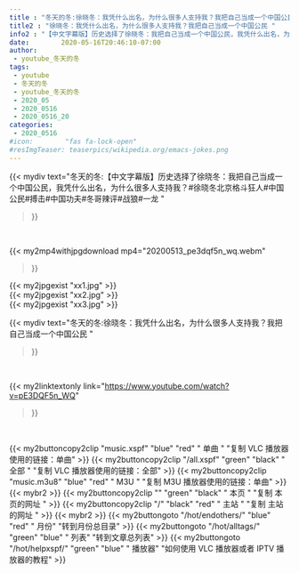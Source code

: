 ```yaml
---
title : "冬天的冬:徐晓冬：我凭什么出名，为什么很多人支持我？我把自己当成一个中国公民 "
title2 : "徐晓冬：我凭什么出名，为什么很多人支持我？我把自己当成一个中国公民 "
info2 : "【中文字幕版】历史选择了徐晓冬：我把自己当成一个中国公民，我凭什么出名，为什么很多人支持我？#徐晓冬北京格斗狂人#中国公民#搏击#中国功夫#冬哥辣评#战狼#一龙 "
date:        2020-05-16T20:46:10-07:00
author:
 - youtube_冬天的冬
tags:
 - youtube
 - 冬天的冬
 - youtube_冬天的冬
 - 2020_05
 - 2020_0516
 - 2020_0516_20
categories:
 - 2020_0516
#icon:        "fas fa-lock-open"
#resImgTeaser: teaserpics/wikipedia.org/emacs-jokes.png
---
```


{{< mydiv text="冬天的冬:【中文字幕版】历史选择了徐晓冬：我把自己当成一个中国公民，我凭什么出名，为什么很多人支持我？#徐晓冬北京格斗狂人#中国公民#搏击#中国功夫#冬哥辣评#战狼#一龙 "
>}}
<br>


{{< my2mp4withjpgdownload mp4="20200513_pe3dqf5n_wq.webm"
>}}

{{< my2jpgexist "xx1.jpg" >}}<br>
{{< my2jpgexist "xx2.jpg" >}}<br>
{{< my2jpgexist "xx3.jpg" >}}<br>



{{< mydiv text="冬天的冬:徐晓冬：我凭什么出名，为什么很多人支持我？我把自己当成一个中国公民 "
>}}
<br>

{{< my2linktextonly link="https://www.youtube.com/watch?v=pE3DQF5n_WQ"
>}}


<br>

{{< my2buttoncopy2clip "music.xspf"        "blue"   "red"    " 单曲 "  "复制 VLC 播放器使用的链接：单曲" >}} {{< my2buttoncopy2clip "/all.xspf"         "green"  "black"  " 全部 "  "复制 VLC 播放器使用的链接：全部" >}} {{< my2buttoncopy2clip "music.m3u8"        "blue"   "red"    " M3U  "    "复制 M3U 播放器使用的链接：单曲" >}} {{< mybr2 >}} {{< my2buttoncopy2clip ""                  "green"  "black"  " 本页 "    "复制 本页的网址 " >}} {{< my2buttoncopy2clip "/"                 "black"  "red"    " 主站 "    "复制 主站的网址 " >}} {{< mybr2 >}} {{< my2buttongoto      "/hot/endothers/"   "blue"   "red"    " 月份"   "转到月份总目录" >}} {{< my2buttongoto      "/hot/alltags/"     "green"  "blue"   " 列表"   "转到文章总列表" >}} {{< my2buttongoto      "/hot/helpxspf/"    "green"  "blue"   " 播放器" "如何使用 VLC 播放器或者 IPTV 播放器的教程" >}} 
